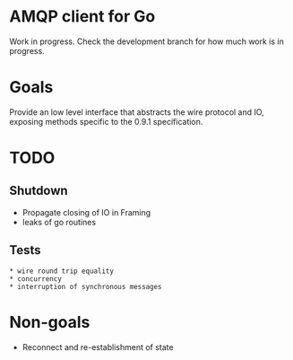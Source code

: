 # AMQP client for Go

Work in progress.  Check the development branch for how much work is in progress.

# Goals

Provide an low level interface that abstracts the wire protocol and IO,
exposing methods specific to the 0.9.1 specification.

# TODO

## Shutdown
  * Propagate closing of IO in Framing
  * leaks of go routines

## Tests

	* wire round trip equality
	* concurrency
	* interruption of synchronous messages

# Non-goals

  * Reconnect and re-establishment of state
